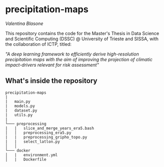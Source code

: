 precipitation-maps
============
*Valentina Blasone*

This repository contains the code for the Master's Thesis in Data Science and Scientific Computing (DSSC) @ University of Trieste and SISSA, with the collaboration of ICTP, titled:

*"A deep learning framework to efficiently derive high-resolution precipitation maps with the aim of improving the projection of climatic impact-drivers relevant for risk assessment"*

What's inside the repository
--------------------

```
precipitation-maps  
|
|   main.py
|   models.py
|   dataset.py
|   utils.py
|
└─── preprocessing
|   |   slice_and_merge_years_era5.bash
│   │   preprocessing_era5.py
|   |   preprocessing_gripho_topo.py
|   |   select_latlon.py
│   │
└─── docker
│   |   environment.yml
│   |   Dockerfile
